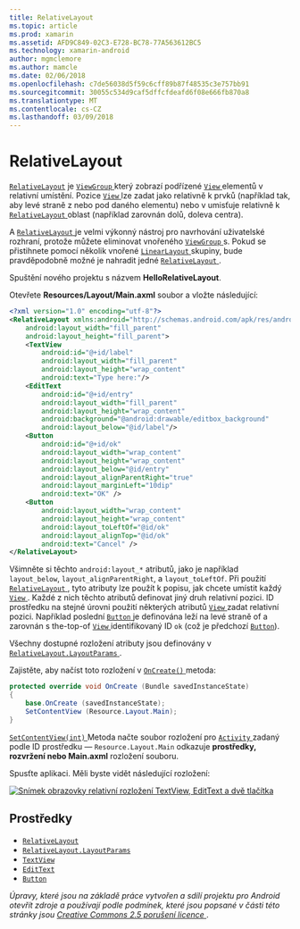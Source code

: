```yaml
---
title: RelativeLayout
ms.topic: article
ms.prod: xamarin
ms.assetid: AFD9C849-02C3-E728-BC78-77A563612BC5
ms.technology: xamarin-android
author: mgmclemore
ms.author: mamcle
ms.date: 02/06/2018
ms.openlocfilehash: c7de56038d5f59c6cff89b87f48535c3e757bb91
ms.sourcegitcommit: 30055c534d9caf5dffcfdeafd6f08e666fb870a8
ms.translationtype: MT
ms.contentlocale: cs-CZ
ms.lasthandoff: 03/09/2018
---
```

# <a name="relativelayout"></a>RelativeLayout

[`RelativeLayout`](https://developer.xamarin.com/api/type/Android.Widget.RelativeLayout/) je [ `ViewGroup` ](https://developer.xamarin.com/api/type/Android.Views.ViewGroup/) který zobrazí podřízené [ `View` ](https://developer.xamarin.com/api/type/Android.Views.View/) elementů v relativní umístění. Pozice [ `View` ](https://developer.xamarin.com/api/type/Android.Views.View/) lze zadat jako relativně k prvků (například tak, aby levé straně z nebo pod daného elementu) nebo v umisťuje relativně k [ `RelativeLayout` ](https://developer.xamarin.com/api/type/Android.Widget.RelativeLayout/) oblast (například zarovnán dolů, doleva centra).

A [ `RelativeLayout` ](https://developer.xamarin.com/api/type/Android.Widget.RelativeLayout/) je velmi výkonný nástroj pro navrhování uživatelské rozhraní, protože můžete eliminovat vnořeného [ `ViewGroup` ](https://developer.xamarin.com/api/type/Android.Views.ViewGroup/)s. Pokud se přistihnete pomocí několik vnořené [ `LinearLayout` ](https://developer.xamarin.com/api/type/Android.Widget.LinearLayout/) skupiny, bude pravděpodobně možné je nahradit jedné [ `RelativeLayout` ](https://developer.xamarin.com/api/type/Android.Widget.RelativeLayout/).

Spuštění nového projektu s názvem **HelloRelativeLayout**.

Otevřete **Resources/Layout/Main.axml** soubor a vložte následující:

```xml
<?xml version="1.0" encoding="utf-8"?>
<RelativeLayout xmlns:android="http://schemas.android.com/apk/res/android"
    android:layout_width="fill_parent"
    android:layout_height="fill_parent">
    <TextView
        android:id="@+id/label"
        android:layout_width="fill_parent"
        android:layout_height="wrap_content"
        android:text="Type here:"/>
    <EditText
        android:id="@+id/entry"
        android:layout_width="fill_parent"
        android:layout_height="wrap_content"
        android:background="@android:drawable/editbox_background"
        android:layout_below="@id/label"/>
    <Button
        android:id="@+id/ok"
        android:layout_width="wrap_content"
        android:layout_height="wrap_content"
        android:layout_below="@id/entry"
        android:layout_alignParentRight="true"
        android:layout_marginLeft="10dip"
        android:text="OK" />
    <Button
        android:layout_width="wrap_content"
        android:layout_height="wrap_content"
        android:layout_toLeftOf="@id/ok"
        android:layout_alignTop="@id/ok"
        android:text="Cancel" />
</RelativeLayout>
```

Všimněte si těchto `android:layout_*` atributů, jako je například `layout_below`, `layout_alignParentRight`, a `layout_toLeftOf`.
Při použití [ `RelativeLayout` ](https://developer.xamarin.com/api/type/Android.Widget.RelativeLayout/), tyto atributy lze použít k popisu, jak chcete umístit každý [ `View` ](https://developer.xamarin.com/api/type/Android.Views.View/). Každé z nich těchto atributů definovat jiný druh relativní pozici. ID prostředku na stejné úrovni použití některých atributů [ `View` ](https://developer.xamarin.com/api/type/Android.Views.View/) zadat relativní pozici. Například poslední [ `Button` ](https://developer.xamarin.com/api/type/Android.Widget.Button/) je definována leží na levé straně of a zarovnán s the-top-of [ `View` ](https://developer.xamarin.com/api/type/Android.Views.View/) identifikovaný ID `ok` (což je předchozí [`Button`](https://developer.xamarin.com/api/type/Android.Widget.Button/)).

Všechny dostupné rozložení atributy jsou definovány v [ `RelativeLayout.LayoutParams` ](https://developer.xamarin.com/api/type/Android.Widget.RelativeLayout+LayoutParams/).

Zajistěte, aby načíst toto rozložení v [ `OnCreate()` ](https://developer.xamarin.com/api/member/Android.App.Activity.OnCreate/p/Android.OS.Bundle/) metoda:

```csharp
protected override void OnCreate (Bundle savedInstanceState)
{
    base.OnCreate (savedInstanceState);
    SetContentView (Resource.Layout.Main);
}
```

[ `SetContentView(int)` ](https://developer.xamarin.com/api/member/Android.App.Activity.SetContentView/p/System.Int32/) Metoda načte soubor rozložení pro [ `Activity` ](https://developer.xamarin.com/api/type/Android.App.Activity/)zadaný podle ID prostředku &mdash; `Resource.Layout.Main` odkazuje **prostředky, rozvržení nebo Main.axml** rozložení souboru.

Spusťte aplikaci. Měli byste vidět následující rozložení:

[![Snímek obrazovky relativní rozložení TextView, EditText a dvě tlačítka](relative-layout-images/helloviews2.png)](relative-layout-images/helloviews2.png#lightbox)


## <a name="resources"></a>Prostředky

-   [`RelativeLayout`](https://developer.xamarin.com/api/type/Android.Widget.RelativeLayout/)
-   [`RelativeLayout.LayoutParams`](https://developer.xamarin.com/api/type/Android.Widget.RelativeLayout+LayoutParams/)
-   [`TextView`](https://developer.xamarin.com/api/type/Android.Widget.TextView/)
-   [`EditText`](https://developer.xamarin.com/api/type/Android.Widget.EditText/)
-   [`Button`](https://developer.xamarin.com/api/type/Android.Widget.Button/)


*Úpravy, které jsou na základě práce vytvořen a sdílí projektu pro Android otevřít zdroje a používají podle podmínek, které jsou popsané v části této stránky jsou*
[*Creative Commons 2.5 porušení licence* ](http://creativecommons.org/licenses/by/2.5/).
